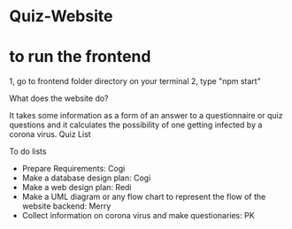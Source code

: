# Quiz-Website

# to run the frontend
 1, go to frontend folder directory on your terminal
 2, type "npm start"

What does the website do?

It takes some information as a form of an answer to a questionnaire or quiz questions and it calculates the possibility of one getting infected by a corona virus. 
Quiz List


To do lists
    

* Prepare Requirements: Cogi
* Make a database design plan: Cogi
* Make a web design plan: Redi
* Make a UML diagram or any flow chart to represent the flow of the website backend: Merry
* Collect information on corona virus and make questionaries: PK 






